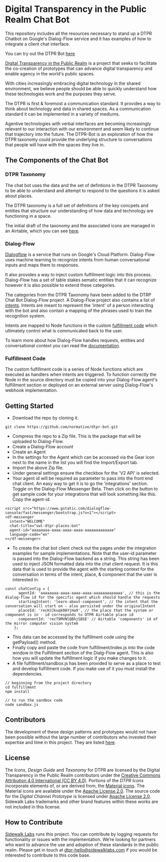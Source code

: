 # Digital Transparency in the Public Realm Chat Bot

This repository includes all the resources necessary to stand up a DTPR Chatbot on Google's Dialog-Flow service and it has examples of how to integrate a client chat interface. 

You can try out the DTPR Bot [here](https://normative.github.io/dtpr-bot/index.html)

[Digital Transparency in the Public Realm](https://sidewalklabs.com/dtpr/) is a project that seeks to facilitate the co-creation of prototypes that can advance digital transparency and enable agency in the world's public spaces.

With cities increasingly embracing digital technology in the shared environment, we believe people should be able to quickly understand how these technologies work and the purposes they serve. 

The DTPR is first & foremost a communication standard. It provides a way to think about technology and data in shared spaces.
As a communication standard it can be implemented in a variety of mediums. 

Agentive technologies with verbal interfaces are becoming increasingly relevant to our interaction with our environment and seem likely to continue that trajectory into the future. The DTPR-Bot is an exploration of how the DTPR taxonomy could provide the underlying structure to conversations that people will have with the spaces they live in.

## The Components of the Chat Bot

### DTPR Taxonomy
The chat bot uses the data and the set of defintions in the DTPR Taxonomy to be able to understand and attempt to respond to the questions it is asked about places. 

The DTPR taxonomy is a full set of definitions of the key concpets and entities that structure our understanding of how data and technology are functioning in a space. 

The initial draft of the taxonomy and the associated icons are managed in an Airtable, which you can see [here](https://airtable.com/shrsW7o7ji3VjsZSz).

### Dialog-Flow
[Dialogflow](https://dialogflow.com/) is a service that runs on Google's Cloud Platform. Dialog-Flow uses machine learning to recognize intents from human conversational inputs and maps them to responses. 

It also provides a way to inject custom fulfillment logic into this process. Dialog-Flow has a set of table stakes sematic entities that it can recognize however it is also possible to extend these categories. 

The categories from the DTPR Taxonomy have been added to the DTRP Chat Bot Dialog-Flow project. A Dialog-Flow project also contains a list of [intents](https://github.com/normative/dtpr-bot/tree/master/intents). Intents are meant to represent the 'intent' of a person interacting with the bot and also contain a mapping of the phrases used to train the recognition system.

Intents are mapped to Node functions in the custom [fulfillment code](https://github.com/normative/dtpr-bot/blob/master/fulfillment/index.js) which ultimately control what is communicated back to the user.

To learn more about how Dialog-Flow handles requests, entities and conversational context you can read the [documentation](https://dialogflow.com/docs).

### Fulfillment Code
The custom fulfillment code is a series of Node functions which are executed as handlers when intents are triggered. To function correctly the Node in the source directory must be copied into your Dialog-Flow agent's fulfillment section or deployed on an external server using Dialog-Flow's webhook implementation.

## Getting Started

- Download the repo by cloning it.
```
git clone https://github.com/normative/dtpr-bot.git
```
- Compress the repo to a Zip file. This is the package that will be uploaded to Dialog-Flow.
- Create a Dialog-Flow account
- Create an Agent
- In the settings for the Agent which can be accessed via the Gear icon next to the name in the list you will find the Import/Export tab.
- Import the above Zip file.
- Under general settings ensure the checkbox for the 'V2 API' is selected.
- Your agent id will be required as parameter to pass into the front end chat client. An easy way to get it is to go the 'integrations' section. Toggle on the Dialog-Flow Messenger Beta. Then click on the button to get sample code for your integrations that will look something like this. Copy the agent-id.

```
<script src="https://www.gstatic.com/dialogflow-console/fast/messenger/bootstrap.js?v=1"></script>
<df-messenger
  intent="WELCOME"
  chat-title="swl-dtpr-places-bot"
  agent-id="aaaaaaaa-aaaa-aaaa-aaaa-aaaaaaaaaaaaa"
  language-code="en"
></df-messenger>
```

- To create the chat bot client check out the pages under the integration examples for sample implementations. Note that the user-id parameter is passed into the Dialog-Flow backend as a string. This string has been used to inject JSON formatted data into the chat client request. It is this data that is used to provide the agent with the starting context for the conversation in terms of the intent, place, & component that the user is interested in.

```
const chatConfig = {
      agentId: 'aaaaaaaa-aaaa-aaaa-aaaa-aaaaaaaaaaaaa', // this is the dialog-flow id for the specific agent which should handle the requests
      startingIntent: 'learn-about-component', // the intent that the conversation will start on - also persisted under the originalIntent
      placeId: 'recHJJkuqk0AYjHa9', // the place that the system or component is in - id corresponds to DTPR Airtable place id
      componentId: 'recT9MVNlQBhjSBSE' // Airtable 'components' id of the mirror computer vision system
    };
```

- This data can be accessed by the fulfillment code using the getPayload() method.
- Finally copy and paste the code from fulfillment/index.js into the code window in the Fulfillment section of the Dialg-Flow agent. This is also how you will update the fulfillment logic if you make changes to it.
- A file fulfillment/sandbox.js has been provided to serve as a place to test and develop fulfillment code. If you make use of it you must install the dependencies.

```
// beginning from the project directory
cd fulfillment
npm install

// to run the sandbox code
node sandbox.js
```

## Contributors

The development of these design patterns and prototypes would not have been possible without the large number of contributors who invested their expertise and time in this project. They are listed [here](contributors.md).

## License

The _Icons_, _Design Guide_ and _Taxonomy_ for DTPR are licensed by the Digital Transparency in the Public Realm contributors under the [Creative Commons Attribution 4.0 International (CC BY 4.0)](https://creativecommons.org/licenses/by/4.0/).
Portions of the _DTPR Icons_ incorporate elements of, or are derived from, the [Material icons](https://material.io/tools/icons/). The Material icons are available under the [Apache License 2.0](https://www.apache.org/licenses/LICENSE-2.0.html).
The source code for the _Digital Channel Prototype_ is licensed under [Apache License 2.0](https://www.apache.org/licenses/LICENSE-2.0.html).
Sidewalk Labs trademarks and other brand features within these works are not included in this license.

## How to Contribute

[Sidewalk Labs](https://www.sidewalklabs.com/) runs this project. You can contribute by logging requests for functionality or issues with the implementation. We’re looking for partners who want to advance the use and adoption of these standards in the public realm. Please get in touch at dtpr-hello@sidewalklabs.com if you would be interested to contribute to this code base.
